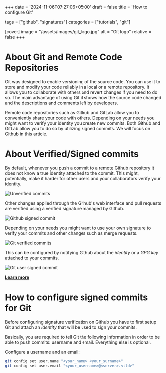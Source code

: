 +++
date = '2024-11-06T07:27:06+05:00'
draft = false
title = 'How to configure Git'

tags = ["github", "signatures"]
categories = ["tutorials", "git"]

[cover]
image = "/assets/images/git_logo.jpg"
alt = "Git logo"
relative = false
+++

# About Git and Remote Code Repositories

Git was designed to enable versioning of the source code. You can use it to store and modify your code reliably in a local or a remote repository. It allows you to collaborate with others and revert changes if you need to do so. The main advantage of using Git it shows how the source code changed and the descriptions and comments left by developers.

Remote code repositories such as Github and GitLab allow you to conveniently share your code with others. Depending on your needs you might want to verify your identity you create new commits. Both Github and GitLab allow you to do so by utilizing signed commits. We will focus on Github in this article.



# About Verified/Signed commits

By default, whenever you push a commit to a remote Github repository it does not know a true identity attached to the commit. This might, potentially, make it harder for other users and your collaborators verify your identity. 

![Unverified commits](/assets/images/git_unverified_commits.png)

Other changes applied through the Github's web interface and pull requests are verified using a verified signature managed by Github.

![Github signed commit](/assets/images/github_signed_commit.png)

Depending on your needs you might want to use your own signature to verify your commits and other changes such as merge requests.

![Git verified commits](/assets/images/git_verified_commits.png)

This can be configured by notifying Github about the *identity* or a *GPG key* attached to your commits.

![Git user signed commit](/assets/images/git_user_signed_commit.png)

[**Learn more**](https://docs.github.com/en/authentication/managing-commit-signature-verification/about-commit-signature-verification)



# How to configure signed commits for Git

Before configuring signature verification on Github you have to first setup Git and attach an *identity* that will be used to sign your commits.

Basically, you are required to tell Git the following information in order to be able to push commits: username and email. Everything else is optional.

Configure a username and an email:
```bash {linenos=inline}
git config set user.name "<your_name> <your_surname>"
git config set user.email "<your_username>@<server>.<tld>"
```
